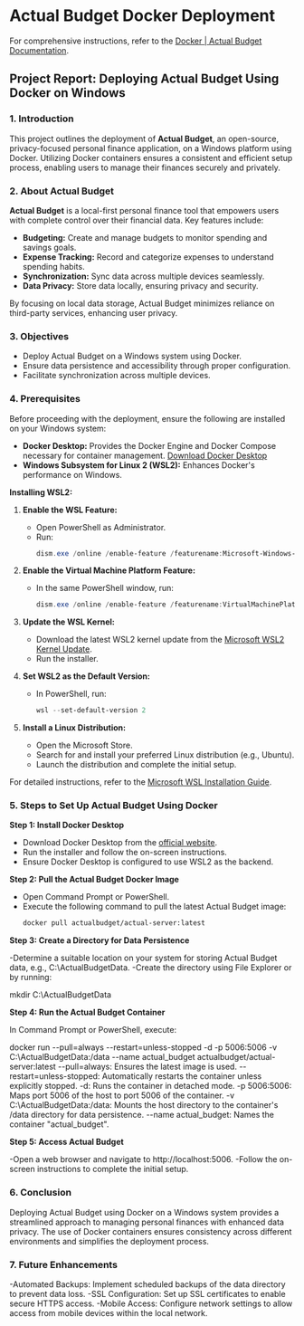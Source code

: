 # Actual Budget Docker Deployment

For comprehensive instructions, refer to the [Docker | Actual Budget Documentation](https://actualbudget.org/docs/install/docker/).

## Project Report: Deploying Actual Budget Using Docker on Windows

### 1. Introduction

This project outlines the deployment of **Actual Budget**, an open-source, privacy-focused personal finance application, on a Windows platform using Docker. Utilizing Docker containers ensures a consistent and efficient setup process, enabling users to manage their finances securely and privately.

### 2. About Actual Budget

**Actual Budget** is a local-first personal finance tool that empowers users with complete control over their financial data. Key features include:

- **Budgeting:** Create and manage budgets to monitor spending and savings goals.
- **Expense Tracking:** Record and categorize expenses to understand spending habits.
- **Synchronization:** Sync data across multiple devices seamlessly.
- **Data Privacy:** Store data locally, ensuring privacy and security.

By focusing on local data storage, Actual Budget minimizes reliance on third-party services, enhancing user privacy.

### 3. Objectives

- Deploy Actual Budget on a Windows system using Docker.
- Ensure data persistence and accessibility through proper configuration.
- Facilitate synchronization across multiple devices.

### 4. Prerequisites

Before proceeding with the deployment, ensure the following are installed on your Windows system:

- **Docker Desktop:** Provides the Docker Engine and Docker Compose necessary for container management. [Download Docker Desktop](https://www.docker.com/products/docker-desktop/)
- **Windows Subsystem for Linux 2 (WSL2):** Enhances Docker's performance on Windows.

**Installing WSL2:**

1. **Enable the WSL Feature:**
   - Open PowerShell as Administrator.
   - Run:
     ```powershell
     dism.exe /online /enable-feature /featurename:Microsoft-Windows-Subsystem-Linux /all /norestart
     ```

2. **Enable the Virtual Machine Platform Feature:**
   - In the same PowerShell window, run:
     ```powershell
     dism.exe /online /enable-feature /featurename:VirtualMachinePlatform /all /norestart
     ```

3. **Update the WSL Kernel:**
   - Download the latest WSL2 kernel update from the [Microsoft WSL2 Kernel Update](https://aka.ms/wsl2kernel).
   - Run the installer.

4. **Set WSL2 as the Default Version:**
   - In PowerShell, run:
     ```powershell
     wsl --set-default-version 2
     ```

5. **Install a Linux Distribution:**
   - Open the Microsoft Store.
   - Search for and install your preferred Linux distribution (e.g., Ubuntu).
   - Launch the distribution and complete the initial setup.

For detailed instructions, refer to the [Microsoft WSL Installation Guide](https://learn.microsoft.com/en-us/windows/wsl/install).

### 5. Steps to Set Up Actual Budget Using Docker

**Step 1: Install Docker Desktop**

- Download Docker Desktop from the [official website](https://www.docker.com/products/docker-desktop/).
- Run the installer and follow the on-screen instructions.
- Ensure Docker Desktop is configured to use WSL2 as the backend.

**Step 2: Pull the Actual Budget Docker Image**

- Open Command Prompt or PowerShell.
- Execute the following command to pull the latest Actual Budget image:
  ```bash
  docker pull actualbudget/actual-server:latest

**Step 3: Create a Directory for Data Persistence**

 -Determine a suitable location on your system for storing Actual Budget data, e.g., C:\ActualBudgetData.
 -Create the directory using File Explorer or by running:

mkdir C:\ActualBudgetData

**Step 4: Run the Actual Budget Container**

In Command Prompt or PowerShell, execute:

docker run --pull=always --restart=unless-stopped -d -p 5006:5006 -v C:\ActualBudgetData:/data --name actual_budget actualbudget/actual-server:latest
--pull=always: Ensures the latest image is used.
--restart=unless-stopped: Automatically restarts the container unless explicitly stopped.
-d: Runs the container in detached mode.
-p 5006:5006: Maps port 5006 of the host to port 5006 of the container.
-v C:\ActualBudgetData:/data: Mounts the host directory to the container's /data directory for data persistence.
--name actual_budget: Names the container "actual_budget".

**Step 5: Access Actual Budget**

 -Open a web browser and navigate to http://localhost:5006.
 -Follow the on-screen instructions to complete the initial setup.

### 6. Conclusion
Deploying Actual Budget using Docker on a Windows system provides a streamlined approach to managing personal finances with enhanced data privacy. The use of Docker containers ensures consistency across different environments and simplifies the deployment process.

### 7. Future Enhancements
 -Automated Backups: Implement scheduled backups of the data directory to prevent data loss.
 -SSL Configuration: Set up SSL certificates to enable secure HTTPS access.
 -Mobile Access: Configure network settings to allow access from mobile devices within the local network.
